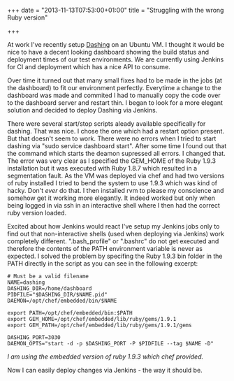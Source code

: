 +++
date = "2013-11-13T07:53:00+01:00"
title = "Struggling with the wrong Ruby version"

+++

At work I've recently setup [Dashing](http://shopify.github.io/dashing/) on an Ubuntu VM. I thought it would be nice to have a decent looking dashboard showing the build status and deployment times of our test environments. We are currently using Jenkins for CI and deployment which has a nice API to consume. 

Over time it turned out that many small fixes had to be made in the jobs (at the dashboard) to fit our environment perfectly. Everytime a change to the dashboard was made and commited I had to manually copy the code over to the dashboard server and restart thin. I began to look for a more elegant solution and decided to deploy Dashing via Jenkins. 

There were several start/stop scripts aleady available specifically for dashing. That was nice. I chose the one which had a restart option present. But that doesn't seem to work. There were no errors when I tried to start dashing via "sudo service dashboard start". After some time I found out that 
the command which starts the deamon supressed all errors. I changed that. The error was very clear as I specified the GEM_HOME of the Ruby 1.9.3 installation but it was executed with Ruby 1.8.7 which resulted in a segmentation fault. As the VM was deployed via chef and had two versions of ruby installed I tried to bend the system to use 1.9.3 which was kind of hacky. Don't *ever* do that. I then installed rvm to please my conscience and somehow get it working more elegantly. It indeed worked but only when being logged in via ssh in an interactive shell where I then had the correct ruby version loaded.

Excited about how Jenkins would react I've setup my Jenkins jobs only to find out that non-interactive shells (used when deploying via Jenkins) work completely different. ".bash_profile" or ".bashrc" do not get executed and therefore the contents of the PATH environment variable is never as expected. I solved the problem by specifing the Ruby 1.9.3 bin folder in the PATH directly in the script as you can see in the following excerpt:

    # Must be a valid filename
    NAME=dashing
    DASHING_DIR=/home/dashboard
    PIDFILE="$DASHING_DIR/$NAME.pid"
    DAEMON=/opt/chef/embedded/bin/$NAME
    
    export PATH=/opt/chef/embedded/bin:$PATH
    export GEM_HOME=/opt/chef/embedded/lib/ruby/gems/1.9.1
    export GEM_PATH=/opt/chef/embedded/lib/ruby/gems/1.9.1/gems
    
    DASHING_PORT=3030
    DAEMON_OPTS="start -d -p $DASHING_PORT -P $PIDFILE --tag $NAME -D"
*I am using the embedded version of ruby 1.9.3 which chef provided.*

Now I can easily deploy changes via Jenkins - the way it should be.
